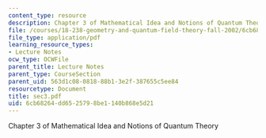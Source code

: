```yaml
---
content_type: resource
description: Chapter 3 of Mathematical Idea and Notions of Quantum Theory
file: /courses/18-238-geometry-and-quantum-field-theory-fall-2002/6cb68264dd6525798be1140b868e5d21_sec3.pdf
file_type: application/pdf
learning_resource_types:
- Lecture Notes
ocw_type: OCWFile
parent_title: Lecture Notes
parent_type: CourseSection
parent_uid: 563d1c08-0818-88b1-3e2f-387655c5ee84
resourcetype: Document
title: sec3.pdf
uid: 6cb68264-dd65-2579-8be1-140b868e5d21
---
```

Chapter 3 of Mathematical Idea and Notions of Quantum Theory

